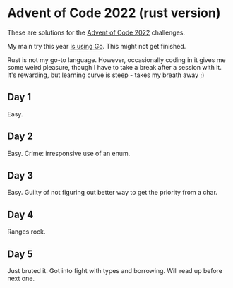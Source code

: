 # Advent of Code 2022 (rust version)

These are solutions for the [Advent of Code 2022](https://adventofcode.com/2022) challenges.

My main try this year [is using Go](https://github.com/laacz/aoc-2022). This might not get finished.

Rust is not my go-to language. However, occasionally coding in it gives me some weird pleasure, though I have to take a break after a session with it. It's rewarding, but learning curve is steep - takes my breath away ;)

## Day 1

Easy.

## Day 2

Easy. Crime: irresponsive use of an enum.

## Day 3

Easy. Guilty of not figuring out better way to get the priority from a char.

## Day 4

Ranges rock.

## Day 5

Just bruted it. Got into fight with types and borrowing. Will read up before next one.
